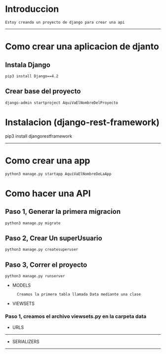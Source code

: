 # Introduccion

    Estoy creando un proyecto de django para crear una api

------

# Como crear una aplicacion de djanto

## Instala Django

    pip3 install Django==4.2

## Crear base del proyecto

    django-admin startproject AquiVaElNombreDelProyecto

# Instalacion (django-rest-framework)

   pip3 install djangorestframework

------

# Como crear una app

    python3 manage.py startapp AquiVaElNombreDeLaApp

# Como hacer una API

## Paso 1, Generar la primera migracion

    python3 manage.py migrate

## Paso 2, Crear Un superUsuario

    python3 manage.py createsuperuser

## Paso 3, Correr el proyecto

    python3 manage.py runserver 

- MODELS

        Creamos la primera tabla llamada Data mediante una clase



- VIEWSETS

### Paso 1, creamos el archivo viewsets.py en la carpeta data
    
    

- URLS

---

- SERIALIZERS

---